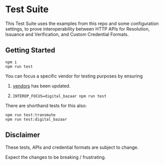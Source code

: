 # Test Suite

This Test Suite uses the examples from this repo and some configuration settings, to prove interoperability between HTTP APIs for Resolution, Issuance and Verification, and Custom Credential Formats.

## Getting Started

```
npm i
npm run test
```

You can focus a specific vendor for testing purposes by ensuring

1. [vendors](./vendors/index.js) has been updated.

1. `INTEROP_FOCUS=digital_bazaar npm run test`

There are shorthand tests for this also:

```
npm run test:transmute
npm run test:digital_bazaar
```

## Disclaimer

These tests, APIs and credential formats are subject to change.

Expect the changes to be breaking / frustrating.
